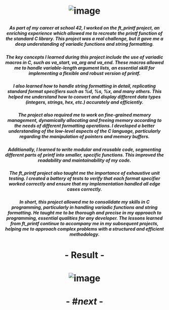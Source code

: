 # <p align="center"> ![image](https://github.com/ChrstphrChevalier/42Cursus/assets/146819291/6e904dda-2f6b-4f12-b5aa-72c28d4216df) </p>

##### <p align="center"> *As part of my career at school 42, I worked on the ft_printf project, an enriching experience which allowed me to recreate the printf function of the standard C library. This project was a real challenge, but it gave me a deep understanding of variadic functions and string formatting.* </p>

##### <p align="center"> *The key concepts I learned during this project include the use of variadic macros in C, such as va_start, va_arg and va_end. These macros allowed me to handle variable-length argument lists, an essential skill for implementing a flexible and robust version of printf.* </p>

##### <p align="center"> *I also learned how to handle string formatting in detail, replicating standard format specifiers such as %d, %s, %x, and many others. This helped me understand how to convert and display different data types (integers, strings, hex, etc.) accurately and efficiently.* </p>

##### <p align="center"> *The project also required me to work on fine-grained memory management, dynamically allocating and freeing memory according to the needs of different formatting operations. I developed a better understanding of the low-level aspects of the C language, particularly regarding the manipulation of pointers and memory buffers.* </p>

##### <p align="center"> *Additionally, I learned to write modular and reusable code, segmenting different parts of printf into smaller, specific functions. This improved the readability and maintainability of my code.* </p>

##### <p align="center"> *The ft_printf project also taught me the importance of exhaustive unit testing. I created a battery of tests to verify that each format specifier worked correctly and ensure that my implementation handled all edge cases correctly.* </p>

##### <p align="center"> *In short, this project allowed me to consolidate my skills in C programming, particularly in handling variadic functions and string formatting. He taught me to be thorough and precise in my approach to programming, essential qualities for any developer. The lessons learned from ft_printf continue to accompany me in my subsequent projects, helping me to approach complex problems with a structured and efficient methodology.* </p>

# <p align="center"> - Result - </p>

# <p align="center"> ![image](https://github.com/ChrstphrChevalier/42Cursus/assets/146819291/96b530e2-bd78-42e0-a54f-855a43dc04a3) </p>

# <p align="center"> - #*next* - </p>
